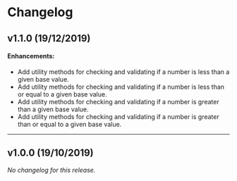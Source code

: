 # Changelog

## v1.1.0 (19/12/2019)

#### Enhancements:

- Add utility methods for checking and validating if a number is less than a given base value.
- Add utility methods for checking and validating if a number is less than or equal to a given base value.
- Add utility methods for checking and validating if a number is greater than a given base value.
- Add utility methods for checking and validating if a number is greater than or equal to a given base value.

---

## v1.0.0 (19/10/2019)

*No changelog for this release.*

